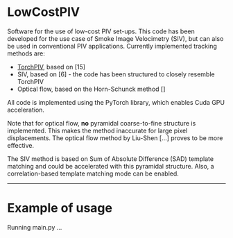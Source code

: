 # LowCostPIV
Software for the use of low-cost PIV set-ups. This code has been developed for the use case of Smoke Image Velocimetry (SIV), but can also be used in conventional PIV applications. Currently implemented tracking methods are:
- [TorchPIV](https://github.com/NikNazarov/TorchPIV), based on [15]
- SIV, based on [6] - the code has been structured to closely resemble TorchPIV
- Optical flow, based on the Horn-Schunck method []

All code is implemented using the PyTorch library, which enables Cuda GPU acceleration. 

Note that for optical flow, **no** pyramidal coarse-to-fine structure is implemented. This makes the method inaccurate for large pixel displacements. The optical flow method by Liu-Shen [...] proves to be more effective.

The SIV method is based on Sum of Absolute Difference (SAD) template matching and could be accelerated with this pyramidal structure. Also, a correlation-based template matching mode can be enabled.

***
# Example of usage

Running main.py ...
